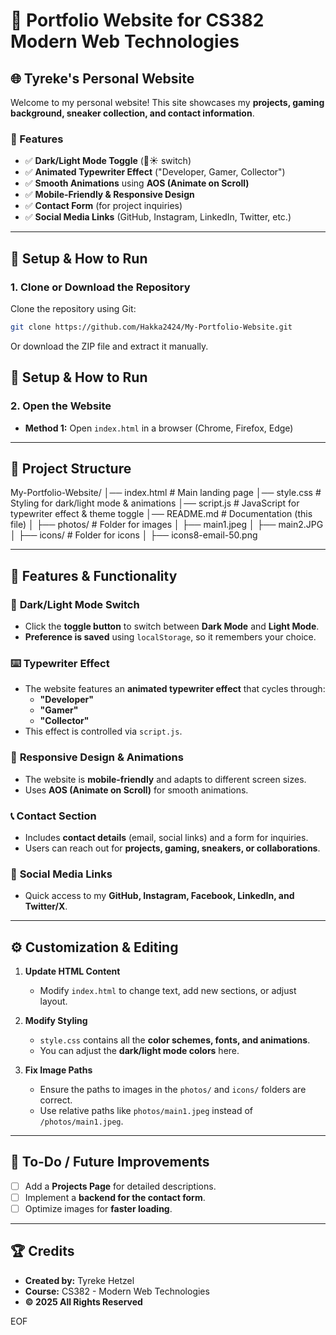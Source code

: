# 🎨 Portfolio Website for CS382 Modern Web Technologies  

## 🌐 Tyreke's Personal Website  

Welcome to my personal website! This site showcases my **projects, gaming background, sneaker collection, and contact information**.  

### **🌟 Features**
- ✅ **Dark/Light Mode Toggle** (🌙☀️ switch)
- ✅ **Animated Typewriter Effect** ("Developer, Gamer, Collector")
- ✅ **Smooth Animations** using **AOS (Animate on Scroll)**
- ✅ **Mobile-Friendly & Responsive Design**
- ✅ **Contact Form** (for project inquiries)
- ✅ **Social Media Links** (GitHub, Instagram, LinkedIn, Twitter, etc.)

---

## 🔧 **Setup & How to Run**  

### **1. Clone or Download the Repository**  
Clone the repository using Git:  
```bash
git clone https://github.com/Hakka2424/My-Portfolio-Website.git
```
Or download the ZIP file and extract it manually.

## 🔧 **Setup & How to Run**  

### **2. Open the Website**  
- **Method 1:** Open `index.html` in a browser (Chrome, Firefox, Edge)

---

## 📂 **Project Structure** 
My-Portfolio-Website/ 
│── index.html # Main landing page
│── style.css # Styling for dark/light mode & animations
│── script.js # JavaScript for typewriter effect & theme toggle
│── README.md # Documentation (this file)
│
├── photos/ # Folder for images
│ ├── main1.jpeg
│ ├── main2.JPG
│
├── icons/ # Folder for icons
│ ├── icons8-email-50.png

---

## 🚀 **Features & Functionality**  

### 🌙 **Dark/Light Mode Switch**  
- Click the **toggle button** to switch between **Dark Mode** and **Light Mode**.  
- **Preference is saved** using `localStorage`, so it remembers your choice.  

### ⌨️ **Typewriter Effect**  
- The website features an **animated typewriter effect** that cycles through:  
  - **"Developer"**  
  - **"Gamer"**  
  - **"Collector"**  
- This effect is controlled via `script.js`.  

### 🎨 **Responsive Design & Animations**  
- The website is **mobile-friendly** and adapts to different screen sizes.  
- Uses **AOS (Animate on Scroll)** for smooth animations.

### 📞 **Contact Section**  
- Includes **contact details** (email, social links) and a form for inquiries.  
- Users can reach out for **projects, gaming, sneakers, or collaborations**.

### 🔗 **Social Media Links**  
- Quick access to my **GitHub, Instagram, Facebook, LinkedIn, and Twitter/X**.  

---

## ⚙️ **Customization & Editing**  

1. **Update HTML Content**  
   - Modify `index.html` to change text, add new sections, or adjust layout.  

2. **Modify Styling**  
   - `style.css` contains all the **color schemes, fonts, and animations**.  
   - You can adjust the **dark/light mode colors** here.  

3. **Fix Image Paths**  
   - Ensure the paths to images in the `photos/` and `icons/` folders are correct.  
   - Use relative paths like `photos/main1.jpeg` instead of `/photos/main1.jpeg`.  

---

## 🎯 **To-Do / Future Improvements**  
- [ ] Add a **Projects Page** for detailed descriptions.  
- [ ] Implement a **backend for the contact form**.  
- [ ] Optimize images for **faster loading**.  

---

## 🏆 **Credits**  
- **Created by:** Tyreke Hetzel  
- **Course:** CS382 - Modern Web Technologies  
- **© 2025 All Rights Reserved**  

EOF
